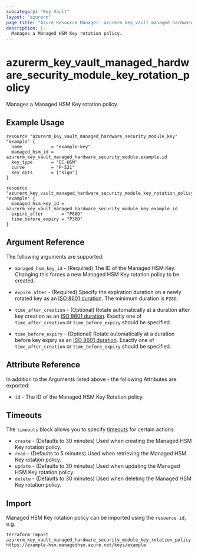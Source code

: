 ```yaml
---
subcategory: "Key Vault"
layout: "azurerm"
page_title: "Azure Resource Manager: azurerm_key_vault_managed_hardware_security_module_key_rotation_policy"
description: |-
  Manages a Managed HSM Key rotation policy.
---
```


# azurerm_key_vault_managed_hardware_security_module_key_rotation_policy

Manages a Managed HSM Key rotation policy.

## Example Usage

```hcl
resource "azurerm_key_vault_managed_hardware_security_module_key" "example" {
  name           = "example-key"
  managed_hsm_id = azurerm_key_vault_managed_hardware_security_module.example.id
  key_type       = "EC-HSM"
  curve          = "P-521"
  key_opts       = ["sign"]
}

resource "azurerm_key_vault_managed_hardware_security_module_key_rotation_policy" "example" {
  managed_hsm_key_id = azurerm_key_vault_managed_hardware_security_module_key.example.id
  expire_after       = "P60D"
  time_before_expiry = "P30D"
}
```

## Argument Reference

The following arguments are supported:

* `managed_hsm_key_id` - (Required) The ID of the Managed HSM Key. Changing this forces a new Managed HSM Key rotation policy to be created.

* `expire_after` - (Required) Specify the expiration duration on a newly rotated key as an [ISO 8601 duration](https://en.wikipedia.org/wiki/ISO_8601#Durations). The minimum duration is `P28D`.

* `time_after_creation` - (Optional) Rotate automatically at a duration after key creation as an [ISO 8601 duration](https://en.wikipedia.org/wiki/ISO_8601#Durations). Exactly one of `time_after_creation` or `time_before_expiry` should be specified.

* `time_before_expiry` - (Optional) Rotate automatically at a duration before key expiry as an [ISO 8601 duration](https://en.wikipedia.org/wiki/ISO_8601#Durations). Exactly one of `time_after_creation` or `time_before_expiry` should be specified.

## Attribute Reference

In addition to the Arguments listed above - the following Attributes are exported:

* `id` - The ID of the Managed HSM Key Rotation policy.

## Timeouts

The `timeouts` block allows you to specify [timeouts](https://developer.hashicorp.com/terraform/language/resources/configure#define-operation-timeouts) for certain actions:

* `create` - (Defaults to 30 minutes) Used when creating the Managed HSM Key rotation policy.
* `read` - (Defaults to 5 minutes) Used when retrieving the Managed HSM Key rotation policy.
* `update` - (Defaults to 30 minutes) Used when updating the Managed HSM Key rotation policy.
* `delete` - (Defaults to 30 minutes) Used when deleting the Managed HSM Key rotation policy.

## Import

Managed HSM Key rotation policy can be imported using the `resource id`, e.g.

```shell
terraform import azurerm_key_vault_managed_hardware_security_module_key_rotation_policy.example https://example-hsm.managedhsm.azure.net/keys/example
```
